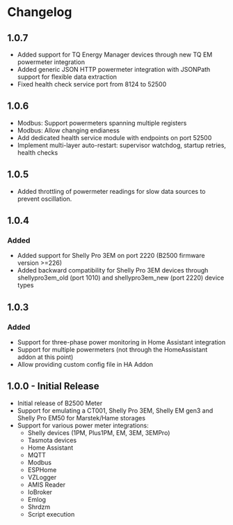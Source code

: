 # Changelog

## 1.0.7
- Added support for TQ Energy Manager devices through new TQ EM powermeter integration
- Added generic JSON HTTP powermeter integration with JSONPath support for flexible data extraction
- Fixed health check service port from 8124 to 52500

## 1.0.6
- Modbus: Support powermeters spanning multiple registers
- Modbus: Allow changing endianess
- Add dedicated health service module with endpoints on port 52500
- Implement multi-layer auto-restart: supervisor watchdog, startup retries, health checks

## 1.0.5
- Added throttling of powermeter readings for slow data sources to prevent oscillation.

## 1.0.4

### Added
- Added support for Shelly Pro 3EM on port 2220 (B2500 firmware version >=226)
- Added backward compatibility for Shelly Pro 3EM devices through shellypro3em_old (port 1010) and shellypro3em_new (port 2220) device types

## 1.0.3

### Added
- Support for three-phase power monitoring in Home Assistant integration
- Support for multiple powermeters (not through the HomeAssistant addon at this point)
- Allow providing custom config file in HA Addon

## 1.0.0 - Initial Release

- Initial release of B2500 Meter
- Support for emulating a CT001, Shelly Pro 3EM, Shelly EM gen3 and Shelly Pro EM50 for Marstek/Hame storages
- Support for various power meter integrations:
  - Shelly devices (1PM, Plus1PM, EM, 3EM, 3EMPro)
  - Tasmota devices
  - Home Assistant
  - MQTT
  - Modbus
  - ESPHome
  - VZLogger
  - AMIS Reader
  - IoBroker
  - Emlog
  - Shrdzm
  - Script execution
